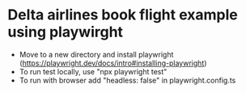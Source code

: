 # Delta airlines book flight example using playwirght

- Move to a new directory and install playwright (https://playwright.dev/docs/intro#installing-playwright)
- To run test locally, use "npx playwright test"
- To run with browser add "headless: false" in playwright.config.ts
